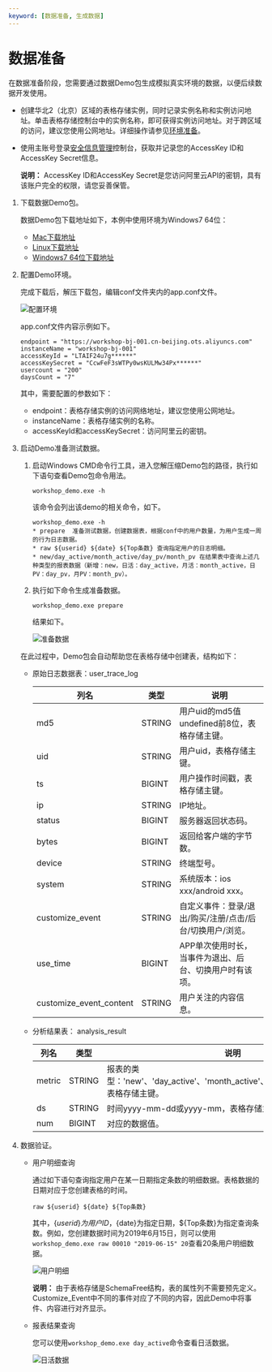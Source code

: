 ```yaml
---
keyword: [数据准备, 生成数据]
---
```


# 数据准备

在数据准备阶段，您需要通过数据Demo包生成模拟真实环境的数据，以便后续数据开发使用。

-   创建华北2（北京）区域的表格存储实例，同时记录实例名称和实例访问地址。单击表格存储控制台中的实例名称，即可获得实例访问地址。对于跨区域的访问，建议您使用公网地址。详细操作请参见[环境准备](/intl.zh-CN/使用教程/搭建互联网在线运营分析平台/环境准备.md)。
-   使用主账号登录[安全信息管理](https://usercenter.console.aliyun.com/#/manage/ak)控制台，获取并记录您的AccessKey ID和AccessKey Secret信息。

    **说明：** AccessKey ID和AccessKey Secret是您访问阿里云API的密钥，具有该账户完全的权限，请您妥善保管。


1.  下载数据Demo包。

    数据Demo包下载地址如下，本例中使用环境为Windows7 64位：

    -   [Mac下载地址](http://yunxi-demo.oss-cn-hangzhou.aliyuncs.com/workshop_demo_mac.zip)
    -   [Linux下载地址](http://yunxi-demo.oss-cn-hangzhou.aliyuncs.com/workshop_demo_linux.zip)
    -   [Windows7 64位下载地址](http://yunxi-demo.oss-cn-hangzhou.aliyuncs.com/workshop_demo.zip)
2.  配置Demo环境。

    完成下载后，解压下载包，编辑conf文件夹内的app.conf文件。

    ![配置环境](https://static-aliyun-doc.oss-accelerate.aliyuncs.com/assets/img/zh-CN/0682309951/p49640.png)

    app.conf文件内容示例如下。

    ```
    endpoint = "https://workshop-bj-001.cn-beijing.ots.aliyuncs.com"
    instanceName = "workshop-bj-001"
    accessKeyId = "LTAIF24u7g******"
    accessKeySecret = "CcwFeF3sWTPy0wsKULMw34Px******"
    usercount = "200"
    daysCount = "7"
    ```

    其中，需要配置的参数如下：

    -   endpoint：表格存储实例的访问网络地址，建议您使用公网地址。
    -   instanceName：表格存储实例的名称。
    -   accessKeyId和accessKeySecret：访问阿里云的密钥。
3.  启动Demo准备测试数据。

    1.  启动Windows CMD命令行工具，进入您解压缩Demo包的路径，执行如下语句查看Demo包命令用法。

        ```
        workshop_demo.exe -h
        ```

        该命令会列出该demo的相关命令，如下。

        ```
        workshop_demo.exe -h  
        * prepare  准备测试数据，创建数据表，根据conf中的用户数量，为用户生成一周的行为日志数据。
        * raw ${userid} ${date} ${Top条数} 查询指定用户的日志明细。
        * new/day_active/month_active/day_pv/month_pv 在结果表中查询上述几种类型的报表数据（新增：new，日活：day_active，月活：month_active，日PV：day_pv，月PV：month_pv）。
        ```

    2.  执行如下命令生成准备数据。

        ```
        workshop_demo.exe prepare
        ```

        结果如下。

        ![准备数据](https://static-aliyun-doc.oss-accelerate.aliyuncs.com/assets/img/zh-CN/0682309951/p49641.png)

    在此过程中，Demo包会自动帮助您在表格存储中创建表，结构如下：

    -   原始日志数据表：user\_trace\_log

        |列名|类型|说明|
        |--|--|--|
        |md5|STRING|用户uid的md5值undefined前8位，表格存储主键。|
        |uid|STRING|用户uid，表格存储主键。|
        |ts|BIGINT|用户操作时间戳，表格存储主键。|
        |ip|STRING|IP地址。|
        |status|BIGINT|服务器返回状态码。|
        |bytes|BIGINT|返回给客户端的字节数。|
        |device|STRING|终端型号。|
        |system|STRING|系统版本：ios xxx/android xxx。|
        |customize\_event|STRING|自定义事件：登录/退出/购买/注册/点击/后台/切换用户/浏览。|
        |use\_time|BIGINT|APP单次使用时长，当事件为退出、后台、切换用户时有该项。|
        |customize\_event\_content|STRING|用户关注的内容信息。|

    -   分析结果表： analysis\_result

        |列名|类型|说明|
        |--|--|--|
        |metric|STRING|报表的类型：'new'、'day\_active'、'month\_active'、'day\_pv'、'month\_pv'，表格存储主键。|
        |ds|STRING|时间yyyy-mm-dd或yyyy-mm，表格存储主键。|
        |num|BIGINT|对应的数据值。|

4.  数据验证。

    -   用户明细查询

        通过如下语句查询指定用户在某一日期指定条数的明细数据。表格数据的日期对应于您创建表格的时间。

        ```
        raw ${userid} ${date} ${Top条数}
        ```

        其中，$\{userid\}为用户ID，$\{date\}为指定日期，$\{Top条数\}为指定查询条数。例如，您创建数据时间为2019年6月15日，则可以使用`workshop_demo.exe raw 00010 "2019-06-15" 20`查看20条用户明细数据。

        ![用户明细](https://static-aliyun-doc.oss-accelerate.aliyuncs.com/assets/img/zh-CN/0682309951/p49643.png)

        **说明：** 由于表格存储是SchemaFree结构，表的属性列不需要预先定义。Customize\_Event中不同的事件对应了不同的内容，因此Demo中将事件、内容进行对齐显示。

    -   报表结果查询

        您可以使用`workshop_demo.exe day_active`命令查看日活数据。

        ![日活数据](https://static-aliyun-doc.oss-accelerate.aliyuncs.com/assets/img/zh-CN/1682309951/p49644.png)


